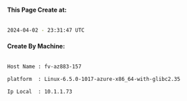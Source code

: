 
   
#### This Page Create at:

```bash

2024-04-02 - 23:31:47 UTC

```

#### Create By Machine:

```bash

Host Name : fv-az883-157

platform  : Linux-6.5.0-1017-azure-x86_64-with-glibc2.35

Ip Local  : 10.1.1.73

```

